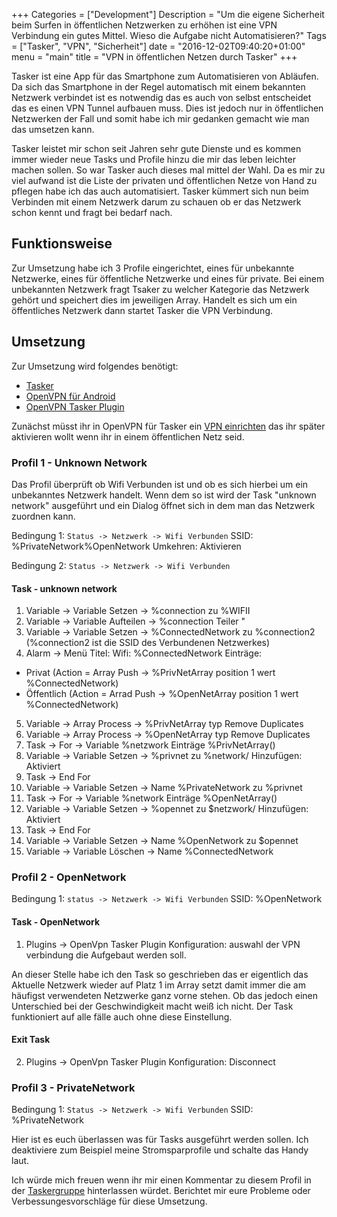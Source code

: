 +++
Categories = ["Development"]
Description = "Um die eigene Sicherheit beim Surfen in öffentlichen Netzwerken zu erhöhen ist eine VPN Verbindung ein gutes Mittel. Wieso die Aufgabe nicht Automatisieren?"
Tags = ["Tasker", "VPN", "Sicherheit"]
date = "2016-12-02T09:40:20+01:00"
menu = "main"
title = "VPN in öffentlichen Netzen durch Tasker"
+++

Tasker ist eine App für das Smartphone zum Automatisieren von Abläufen. Da sich das Smartphone in der Regel automatisch mit einem bekannten Netzwerk verbindet ist es notwendig das es auch von selbst entscheidet das es einen VPN Tunnel aufbauen muss. Dies ist jedoch nur in öffentlichen Netzwerken der Fall und somit habe ich mir gedanken gemacht wie man das umsetzen kann.

Tasker leistet mir schon seit Jahren sehr gute Dienste und es kommen immer wieder neue Tasks und Profile hinzu die mir das leben leichter machen sollen. So war Tasker auch dieses mal mittel der Wahl. Da es mir zu viel aufwand ist die Liste der privaten und öffentlichen Netze von Hand zu pflegen habe ich das auch automatisiert. Tasker kümmert sich nun beim Verbinden mit einem Netzwerk darum zu schauen ob er das Netzwerk schon kennt und fragt bei bedarf nach.

## Funktionsweise
Zur Umsetzung habe ich 3 Profile eingerichtet, eines für unbekannte Netzwerke, eines für öffentliche Netzwerke und eines für private. Bei einem unbekannten Netzwerk fragt Tsaker zu welcher Kategorie das Netzwerk gehört und speichert dies im jeweiligen Array. Handelt es sich um ein öffentliches Netzwerk dann startet Tasker die VPN Verbindung.

## Umsetzung
Zur Umsetzung wird folgendes benötigt:

* [Tasker](https://play.google.com/store/apps/details?id=net.dinglisch.android.taskerm)
* [OpenVPN für Android](https://play.google.com/store/apps/details?id=de.blinkt.openvpn)
* [OpenVPN Tasker Plugin](https://play.google.com/store/apps/details?id=com.ffrog8.openVpnTaskerPlugin)

Zunächst müsst ihr in OpenVPN für Tasker ein [VPN einrichten](http://www.pcwelt.de/ratgeber/Virtuelle-Netzwerke-mit-Open-VPN-aufbauen-9889432.html) das ihr später aktivieren wollt wenn ihr in einem öffentlichen Netz seid.

### Profil 1 - Unknown Network

Das Profil überprüft ob Wifi Verbunden ist und ob es sich hierbei um ein unbekanntes Netzwerk handelt. Wenn dem so ist wird der Task "unknown network" ausgeführt und ein Dialog öffnet sich in dem man das Netzwerk zuordnen kann.

Bedingung 1: `Status -> Netzwerk -> Wifi Verbunden`
    SSID: %PrivateNetwork%OpenNetwork
    Umkehren: Aktivieren

Bedingung 2: `Status -> Netzwerk -> Wifi Verbunden`

#### Task - unknown network

1. Variable -> Variable Setzen -> %connection zu %WIFII
2. Variable -> Variable Aufteilen -> %connection Teiler "
3. Variable -> Variable Setzen -> %ConnectedNetwork zu %connection2 (%connection2 ist die SSID des Verbundenen Netzwerkes)
4. Alarm -> Menü
  Titel: Wifi: %ConnectedNetwork
  Einträge:
  * Privat (Action = Array Push -> %PrivNetArray position 1 wert %ConnectedNetwork)
  * Öffentlich (Action = Arrad Push -> %OpenNetArray position 1 wert %ConnectedNetwork)
5. Variable -> Array Process -> %PrivNetArray typ Remove Duplicates
6. Variable -> Array Process -> %OpenNetArray typ Remove Duplicates
7. Task -> For -> Variable %netzwork Einträge %PrivNetArray()
8. Variable -> Variable Setzen -> %privnet zu %network/ Hinzufügen: Aktiviert
9. Task -> End For
10. Variable -> Variable Setzen -> Name %PrivateNetwork zu %privnet
11. Task -> For -> Variable %network Einträge %OpenNetArray()
12. Variable -> Variable Setzen -> %opennet zu $netzwork/ Hinzufügen: Aktiviert
13. Task -> End For
14. Variable -> Variable Setzen -> Name %OpenNetwork zu $opennet
15. Variable -> Variable Löschen -> Name %ConnectedNetwork

### Profil 2 - OpenNetwork

Bedingung 1: `status -> Netzwerk -> Wifi Verbunden`
SSID: %OpenNetwork

#### Task - OpenNetwork

1. Plugins -> OpenVpn Tasker Plugin
    Konfiguration: auswahl der VPN verbindung die Aufgebaut werden soll.

An dieser Stelle habe ich den Task so geschrieben das er eigentlich das Aktuelle Netzwerk wieder auf Platz 1 im Array setzt damit immer die am häufigst verwendeten Netzwerke ganz vorne stehen. Ob das jedoch einen Unterschied bei der Geschwindigkeit macht weiß ich nicht. Der Task funktioniert auf alle fälle auch ohne diese Einstellung.
#### Exit Task
2. Plugins -> OpenVpn Tasker Plugin
    Konfiguration: Disconnect

### Profil 3 - PrivateNetwork

Bedingung 1: `Status -> Netzwerk -> Wifi Verbunden`
    SSID: %PrivateNetwork

Hier ist es euch überlassen was für Tasks ausgeführt werden sollen. Ich deaktiviere zum Beispiel meine Stromsparprofile und schalte das Handy laut.

Ich würde mich freuen wenn ihr mir einen Kommentar zu diesem Profil in der [Taskergruppe](https://plus.google.com/101620447980386746176/posts/4qjaan93ugc?sfc=true) hinterlassen würdet. Berichtet mir eure Probleme oder Verbessungesvorschläge für diese Umsetzung.
